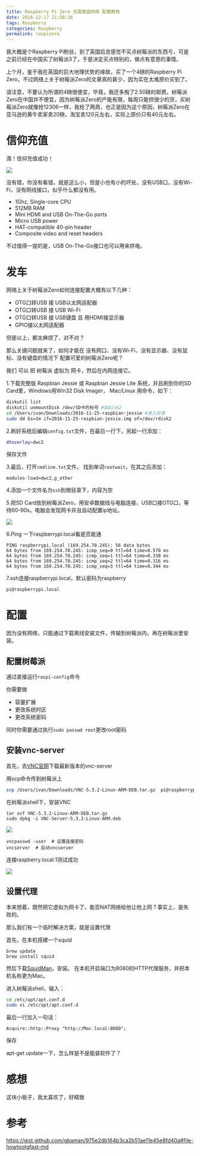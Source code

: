 ```yaml
---
title: Raspberry Pi Zero 无需键盘网络 配置教程
date: 2016-12-17 21:58:26
tags: Raspberry  
categories: Raspberry  
permalink: raspizero
---
```


我大概是个Raspberry Pi粉丝，到了英国后总感觉不买点树莓派的东西亏，可是之前已经在中国买了树莓派3了，于是决定买点特别的，做点有意思的事情。

上个月，鉴于我在英国的巨大地理优势的缘故，买了一个4磅的Raspberry Pi Zero，不过网络上关于树莓派Zero的文章真的甚少，因为实在太难原价买到了。

<!--more--> 

请注意，不要认为所谓的4磅很便宜，毕竟，我还多掏了2.50磅的邮费。树莓派Zero在中国并不便宜，因为树莓派Zero的产能有限，每周只能供很少的货，买树莓派Zero就像抢12306一样，我抢了两周，也正是因为这个原因，树莓派Zero在亚马逊的黄牛卖家卖20磅，淘宝卖120元左右，实际上原价只有40元左右。

# 信仰充值

滴！信仰充值成功！

![](/content/images/raspizero/mail.jpg)

没有错，你没有看错，就是这么小，但是小也有小的坏处，没有USB口，没有Wi-Fi，没有网线接口，似乎什么都没有用。

* 1Ghz, Single-core CPU
* 512MB RAM
* Mini HDMI and USB On-The-Go ports
* Micro USB power
* HAT-compatible 40-pin header
* Composite video and reset headers

不过值得一提的是，USB On-The-Go接口也可以用来供电。

# 发车

网络上关于树莓派Zero如何连接配置大概有以下几种：

- OTG口转USB 接 USB以太网适配器
- OTG口转USB 接 USB Wi-Fi
- OTG口转USB 接 USB键盘 且 用HDMI接显示器
- GPIO接以太网适配器

但是以上，都太麻烦了，对不对？

那么关键问题就来了，如何才能在 没有网口、没有Wi-Fi、没有显示器、没有鼠标、没有键盘的情况下 配置可爱的树莓派Zero呢？

我们 可以 把 树莓派 虚拟为 网卡，然后在内网连接它。

1.下载完整版 Raspbian Jessie 或 Raspbian Jessie Lite 系统，并且刷到你的SD Card里，Windows用Win32 Disk Imager， Mac/Linux 用命令，如下：

```bash
diskutil list
diskutil unmountDisk /dev/SD卡的标号 #如disk2
cd /Users/ivan/Downloads/2016-11-25-raspbian-jessie #进入目录
sudo dd bs=1m if=2016-11-25-raspbian-jessie.img of=/dev/rdisk2
```
2.刷好系统后编辑`config.txt`文件，在最后一行下，另起一行添加：
```bash
dtoverlay=dwc2
```
保存文件

3.最后，打开`cmdline.txt`文件。
找到单词`rootwait`，在其之后添加：

```
modules-load=dwc2,g_ether
```

4.添加一个文件名为`ssh`到根目录下，内容为空


5.把SD Card放到树莓派Zero，用安卓数据线与电脑连接，USB口接OTG口，等待60-90s，电脑会发现网卡并且自动配置ip地址。

![](/content/images/raspizero/1.png)

6.Ping 一下raspberrypi.local看是否能通

```
PING raspberrypi.local (169.254.70.245): 56 data bytes
64 bytes from 169.254.70.245: icmp_seq=0 ttl=64 time=0.570 ms
64 bytes from 169.254.70.245: icmp_seq=1 ttl=64 time=0.338 ms
64 bytes from 169.254.70.245: icmp_seq=2 ttl=64 time=0.316 ms
64 bytes from 169.254.70.245: icmp_seq=3 ttl=64 time=0.344 ms
```

7.ssh连接raspberrypi.local，默认密码为raspberry
```bash
pi@raspberrypi.local
```

# 配置

因为没有网络，只能通过下载离线安装文件，传输到树莓派内，再在树莓派里安装。

## 配置树莓派
通过直接运行``raspi-config``命令

你需要做
* 容量扩展
* 更改系统时区
* 更改系统密码

同时你需要通过执行``sudo passwd root``更改root密码

## 安装vnc-server

首先，去[VNC官网](https://www.realvnc.com/download/vnc/raspberrypi/)下载最新版本的vnc-server

用scp命令传到树莓派上

```bash
scp /Users/ivan/Downloads/VNC-5.3.2-Linux-ARM-DEB.tar.gz  pi@raspberrypi.local:~
```
在树莓派shell下，安装VNC
```
tar xvf VNC-5.3.2-Linux-ARM-DEB.tar.gz
sudo dpkg -i VNC-Server-5.3.2-Linux-ARM.deb
```

![](/content/images/raspizero/2.png)


```
vncpasswd -user  # 设置连接密码
vncserver  # 启动vncserver
```

连接raspberry.local:1测试成功

![](/content/images/raspizero/3.png)

## 设置代理
本来想着，既然把它虚拟为网卡了，能否NAT网络给他让他上网？事实上，是失败的。

那么我们有一个临时解决方案，就是设置代理

首先，在本机搭建一个squid

```
brew update
brew install squid
```
然后下载[SquidMan](http://squidman.net/squidman/)，安装。
在本机开启端口为8080的HTTP代理服务，并把本机名称更为Mac。

进入树莓派shell，输入：
```bash
cd /etc/apt/apt.conf.d
sudo vi /etc/apt/apt.conf.d
```
最后一行加入一句话：
```
Acquire::http::Proxy "http://Mac.local:8080";
```
保存

apt-get update一下，怎么样是不是能装软件了？

# 感想

这块小板子，我太喜欢了，好精致

# 参考
https://gist.github.com/gbaman/975e2db164b3ca2b51ae11e45e8fd40a#file-howtootgfast-md


